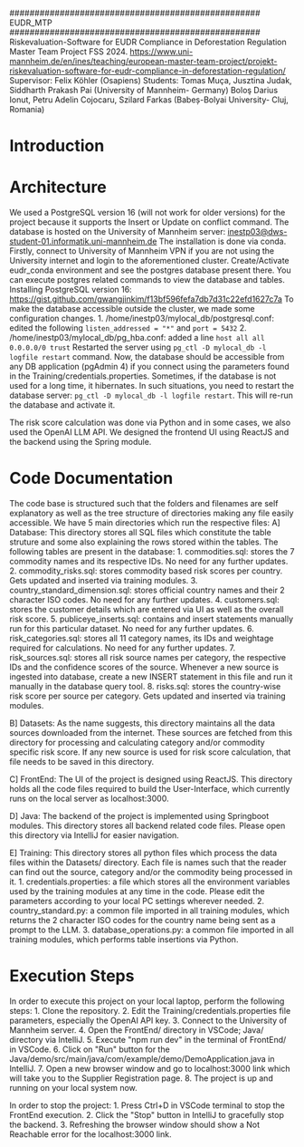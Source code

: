 ################################################## EUDR_MTP ##################################################
Riskevaluation-Software for EUDR Compliance in Deforestation Regulation
Master Team Project FSS 2024.
https://www.uni-mannheim.de/en/ines/teaching/european-master-team-project/projekt-riskevaluation-software-for-eudr-compliance-in-deforestation-regulation/
Supervisor: Felix Köhler (Osapiens)
Students: Tomas Muça, Jusztina Judak, Siddharth Prakash Pai (University of Mannheim- Germany)
          Boloş Darius Ionut, Petru Adelin Cojocaru, Szilard Farkas (Babeș-Bolyai University- Cluj, Romania)

# Introduction


# Architecture
We used a PostgreSQL version 16 (will not work for older versions) for the project because it supports the Insert or Update on conflict command. 
The database is hosted on the University of Mannheim server: inestp03@dws-student-01.informatik.uni-mannheim.de
The installation is done via conda. Firstly, connect to University of Mannheim VPN if you are not using the University internet and login to the aforementioned cluster. Create/Activate eudr_conda environment and see the postgres database present there. You can execute postgres related commands to view the database and tables.
Installing PostgreSQL version 16: https://gist.github.com/gwangjinkim/f13bf596fefa7db7d31c22efd1627c7a
To make the database accessible outside the cluster, we made some configuration changes.
    1. /home/inestp03/mylocal_db/postgresql.conf: edited the following `listen_addressed = "*"` and `port = 5432`
    2. /home/inestp03/mylocal_db/pg_hba.conf: added a line `host all all 0.0.0.0/0 trust`
Restarted the server using `pg_ctl -D mylocal_db -l logfile restart` command.
Now, the database should be accessible from any DB application (pgAdmin 4) if you connect using the parameters found in the Training/credentials.properties.
Sometimes, if the database is not used for a long time, it hibernates. In such situations, you need to restart the database server: `pg_ctl -D mylocal_db -l logfile restart`. This will re-run the database and activate it.

The risk score calculation was done via Python and in some cases, we also used the OpenAI LLM API. We designed the frontend UI using ReactJS and the backend using the Spring module.

# Code Documentation
The code base is structured such that the folders and filenames are self explanatory as well as the tree structure of directories making any file easily accessible. We have 5 main directories which run the respective files:
A] Database:
This directory stores all SQL files which constitute the table struture and some also explaining the rows stored within the tables. The following tables are present in the database:
    1. commodities.sql: stores the 7 commodity names and its respective IDs. No need for any further updates.
    2. commodity_risks.sql: stores commodity based risk scores per country. Gets updated and inserted via training modules.
    3. country_standard_dimension.sql: stores official country names and their 2 character ISO codes. No need for any further updates.
    4. customers.sql: stores the customer details which are entered via UI as well as the overall risk score.
    5. publiceye_inserts.sql: contains and insert statements manually run for this particular dataset. No need for any further updates.
    6. risk_categories.sql: stores all 11 category names, its IDs and weightage required for calculations. No need for any further updates.
    7. risk_sources.sql: stores all risk source names per category, the respective IDs and the confidence scores of the source. Whenever a new source is ingested into database, create a new INSERT statement in this file and run it manually in the database query tool.
    8. risks.sql: stores the country-wise risk score per source per category. Gets updated and inserted via training modules.

B] Datasets:
As the name suggests, this directory maintains all the data sources downloaded from the internet. These sources are fetched from this directory for processing and calculating category and/or commodity specific risk score. If any new source is used for risk score calculation, that file needs to be saved in this directory.

C] FrontEnd:
The UI of the project is designed using ReactJS. This directory holds all the code files required to build the User-Interface, which currently runs on the local server as localhost:3000.

D] Java:
The backend of the project is implemented using Springboot modules. This directory stores all backend related code files. Please open this directory via IntelliJ for easier navigation.

E] Training:
This directory stores all python files which process the data files within the Datasets/ directory. Each file is names such that the reader can find out the source, category and/or the commodity being processed in it.
    1. credentials.properties: a file which stores all the environment variables used by the training modules at any time in the code. Please edit the parameters according to your local PC settings wherever needed.
    2. country_standard.py: a common file imported in all training modules, which returns the 2 character ISO codes for the country name being sent as a prompt to the LLM.
    3. database_operations.py: a common file imported in all training modules, which performs table insertions via Python.

# Execution Steps
In order to execute this project on your local laptop, perform the following steps:
    1. Clone the repository.
    2. Edit the Training/credentials.properties file parameters, especially the OpenAI API key.
    3. Connect to the University of Mannheim server.
    4. Open the FrontEnd/ directory in VSCode; Java/ directory via IntelliJ.
    5. Execute "npm run dev" in the terminal of FrontEnd/ in VSCode.
    6. Click on "Run" button for the Java/demo/src/main/java/com/example/demo/DemoApplication.java in IntelliJ.
    7. Open a new browser window and go to localhost:3000 link which will take you to the Supplier Registration page.
    8. The project is up and running on your local system now.

In order to stop the project:
    1. Press Ctrl+D in VSCode terminal to stop the FrontEnd execution.
    2. Click the "Stop" button in IntelliJ to gracefully stop the backend.
    3. Refreshing the browser window should show a Not Reachable error for the localhost:3000 link.